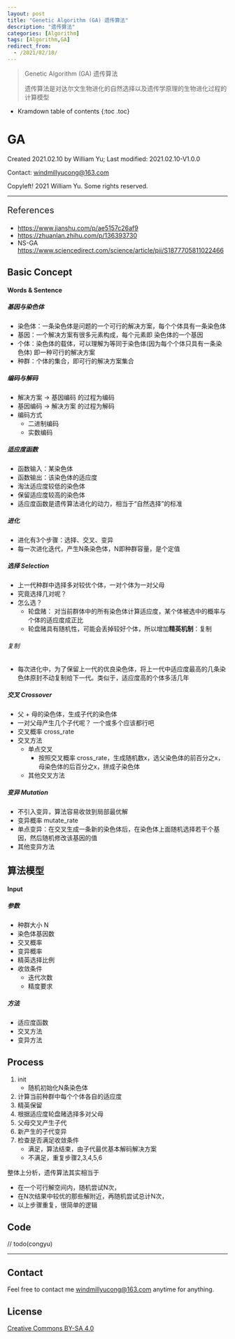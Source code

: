 ```yaml
---
layout: post
title: "Genetic Algorithm (GA) 遗传算法"
description: "遗传算法"
categories: [Algorithm]
tags: [Algorithm,GA]
redirect_from:
  - /2021/02/10/
---
```


>  Genetic Algorithm (GA) 遗传算法
>
>  遗传算法是对达尔文生物进化的自然选择以及遗传学原理的生物进化过程的计算模型

* Kramdown table of contents
{:toc .toc}
# GA

Created 2021.02.10 by William Yu; Last modified: 2021.02.10-V1.0.0

Contact: [windmillyucong@163.com](mailto:windmillyucong@163.com)

Copyleft! 2021 William Yu. Some rights reserved.

---

<p style="font-size:20px;color:;text-align:;">References</p> 

- https://www.jianshu.com/p/ae5157c26af9
- https://zhuanlan.zhihu.com/p/136393730
- NS-GA https://www.sciencedirect.com/science/article/pii/S1877705811022466

## Basic Concept

#### Words & Sentence

##### 基因与染色体

- 染色体：一条染色体是问题的一个可行的解决方案，每个个体具有一条染色体
- 基因：一个解决方案有很多元素构成，每个元素即 染色体的一个基因
- 个体：染色体的载体，可以理解为等同于染色体(因为每个个体只具有一条染色体) 即一种可行的解决方案
- 种群：个体的集合，即可行的解决方案集合

##### 编码与解码

- 解决方案 -> 基因编码   的过程为编码
- 基因编码 -> 解决方案   的过程为解码
- 编码方式
  - 二进制编码
  - 实数编码

##### 适应度函数

- 函数输入：某染色体
- 函数输出：该染色体的适应度
- 淘汰适应度较低的染色体
- 保留适应度较高的染色体
- 适应度函数是遗传算法进化的动力，相当于“自然选择”的标准

##### 进化

- 进化有3个步骤：选择、交叉、变异
- 每一次进化迭代，产生N条染色体，N即种群容量，是个定值

##### 选择 Selection

- 上一代种群中选择多对较优个体，一对个体为一对父母
- 究竟选择几对呢？
- 怎么选？
  - 轮盘赌： 对当前群体中的所有染色体计算适应度，某个体被选中的概率与个体的适应度成正比
  - 轮盘赌具有随机性，可能会丢掉较好个体，所以增加**精英机制**：复制

###### 复制

- 每次进化中，为了保留上一代的优良染色体，将上一代中适应度最高的几条染色体原封不动复制给下一代。类似于，适应度高的个体多活几年

##### 交叉 Crossover

- 父 + 母的染色体，生成子代的染色体
- 一对父母产生几个子代呢？ 一个或多个应该都行吧
- 交叉概率 cross_rate
- 交叉方法
  - 单点交叉
    - 按照交叉概率 cross_rate，生成随机数x，选父染色体的前百分之x，母染色体的后百分之x，拼成子染色体
  - 其他交叉方法

##### 变异 Mutation

- 不引入变异，算法容易收敛到局部最优解
- 变异概率  mutate_rate
- 单点变异：在交叉生成一条新的染色体后，在染色体上面随机选择若干个基因，然后随机修改该基因的值
- 其他变异方法





## 算法模型

#### Input

##### 参数

- 种群大小 N
- 染色体基因数 
- 交叉概率
- 变异概率
- 精英选择比例
- 收敛条件
  - 迭代次数
  - 精度要求

##### 方法

- 适应度函数
- 交叉方法
- 变异方法



## Process

1. init
   - 随机初始化N条染色体
2. 计算当前种群中每个个体各自的适应度
3. 精英保留
4. 根据适应度轮盘赌选择多对父母
5. 父母交叉产生子代
6. 新产生的子代变异
7. 检查是否满足收敛条件
   - 满足，算法结束，由子代最优基本解码解决方案
   - 不满足，重复步骤2,3,4,5,6

整体上分析，遗传算法其实相当于

- 在一个可行解空间内，随机尝试N次，
- 在N次结果中较优的那些解附近，再随机尝试总计N次，
- 以上步骤重复，很简单的逻辑



## Code

// todo(congyu)





------

## Contact

Feel free to contact me [windmillyucong@163.com](mailto:windmillyucong@163.com) anytime for anything.



## License

[Creative Commons BY-SA 4.0](http://creativecommons.org/licenses/by-sa/4.0/)

